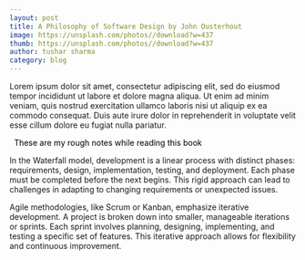 ```yaml
---
layout: post
title: A Philosophy of Software Design by John Ousterhout
image: https://unsplash.com/photos//download?w=437
thumb: https://unsplash.com/photos//download?w=437
author: tushar sharma
category: blog
---
```


Lorem ipsum dolor sit amet, consectetur adipiscing elit, sed do eiusmod tempor incididunt ut labore et dolore magna aliqua. Ut enim ad minim veniam, quis nostrud exercitation ullamco laboris nisi ut aliquip ex ea commodo consequat. Duis aute irure dolor in reprehenderit in voluptate velit esse cillum dolore eu fugiat nulla pariatur.<!-- truncate_here -->

<link rel="stylesheet" href="{{ root_url }}/css/books.css" />

<!-- disclaimer -->
<div style="margin: 0 auto" class="cl disclaimer">
<span style="color:black"> &nbsp;&nbsp;These are my rough notes while reading this book
</span> 
</div>

In the Waterfall model, development is a linear process with distinct phases: requirements, design, implementation, testing, and deployment. Each phase must be completed before the next begins. This rigid approach can lead to challenges in adapting to changing requirements or unexpected issues.

Agile methodologies, like Scrum or Kanban, emphasize iterative development. A project is broken down into smaller, manageable iterations or sprints. Each sprint involves planning, designing, implementing, and testing a specific set of features. This iterative approach allows for flexibility and continuous improvement.